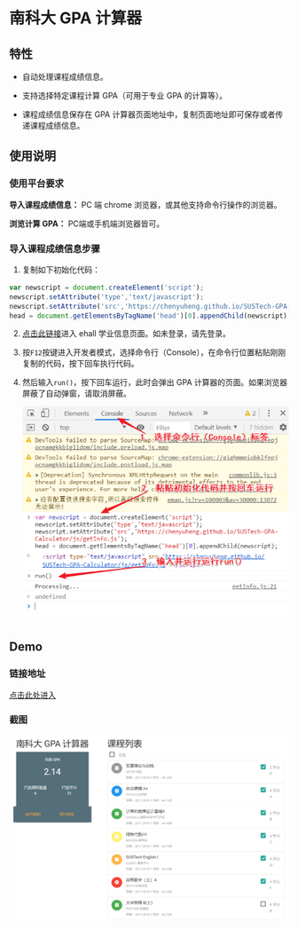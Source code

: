 # 南科大 GPA 计算器

## 特性

* 自动处理课程成绩信息。

* 支持选择特定课程计算 GPA（可用于专业 GPA 的计算等）。

* 课程成绩信息保存在 GPA 计算器页面地址中，复制页面地址即可保存或者传递课程成绩信息。


## 使用说明

### 使用平台要求

**导入课程成绩信息：** PC 端 chrome 浏览器，或其他支持命令行操作的浏览器。

**浏览计算 GPA：** PC端或手机端浏览器皆可。

### 导入课程成绩信息步骤

1. 复制如下初始化代码：

```javascript
var newscript = document.createElement('script');
newscript.setAttribute('type','text/javascript');
newscript.setAttribute('src','https://chenyuheng.github.io/SUSTech-GPA-Calculator/js/getInfo.js');
head = document.getElementsByTagName('head')[0].appendChild(newscript);
```

2. [点击此链接](http://ehall.sustech.edu.cn/xhxsfw/sys/xsjwxx/*default/index.do)进入 ehall 学业信息页面。如未登录，请先登录。

3. 按<code>F12</code>按键进入开发者模式，选择命令行（Console），在命令行位置粘贴刚刚复制的代码，按下回车执行代码。

4. 然后输入<code>run()</code>，按下回车运行，此时会弹出 GPA 计算器的页面。如果浏览器屏蔽了自动弹窗，请取消屏蔽。

   ![进入开发者模式后的操作示意图](img/操作示意图.png)

## Demo

### 链接地址

[点击此处进入](https://chenyuheng.github.io/SUSTech-GPA-Calculator/content.html?courseLength=7&t0=A&cc0=GE100&g0=P&cn0=%E5%86%9B%E4%BA%8B%E7%90%86%E8%AE%BA%E4%B8%8E%E8%AE%AD%E7%BB%83&d0=%E4%B9%A6%E9%99%A2&s0=2017-2018-1&c0=2&lh0=48&t1=D&cc1=CH101A&g1=A&cn1=%E5%8C%96%E5%AD%A6%E5%8E%9F%E7%90%86%20A+&d1=%E5%8C%96%E5%AD%A6%E7%B3%BB&s1=2017-2018-1&c1=4&lh1=64&t2=D&cc2=CS102A&g2=B&cn2=%E8%AE%A1%E7%AE%97%E6%9C%BA%E7%A8%8B%E5%BA%8F%E8%AE%BE%E8%AE%A1%E5%9F%BA%E7%A1%80A&d2=%E8%AE%A1%E7%AE%97%E6%9C%BA%E7%A7%91%E5%AD%A6%E4%B8%8E%E5%B7%A5%E7%A8%8B%E7%B3%BB&s2=2017-2018-1&c2=3&lh2=64&t3=D&cc3=MA103A&g3=C-&cn3=%E7%BA%BF%E6%80%A7%E4%BB%A3%E6%95%B0I-A&d3=%E6%95%B0%E5%AD%A6%E7%B3%BB&s3=2017-2018-1&c3=4&lh3=64&t4=D&cc4=CLE021&g4=D-&cn4=SUSTech%20English%20I&d4=%E8%AF%AD%E8%A8%80%E4%B8%AD%E5%BF%83&s4=2017-2018-1&c4=4&lh4=64&t5=D&cc5=MA101B&g5=F&cn5=%E9%AB%98%E7%AD%89%E6%95%B0%E5%AD%A6%EF%BC%88%E4%B8%8A%EF%BC%89A&d5=%E6%95%B0%E5%AD%A6%E7%B3%BB&s5=2017-2018-1&c5=4&lh5=64&t6=D&cc6=PHY103B&g6=B&cn6=%E5%A4%A7%E5%AD%A6%E7%89%A9%E7%90%86%20B(%E4%B8%8A)&d6=%E7%89%A9%E7%90%86%E7%B3%BB&s6=2017-2018-1&c6=4&lh6=64)

### 截图

![应用截图](img/screenshot.png)
